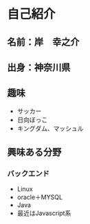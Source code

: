 # 自己紹介
## 名前：岸　幸之介
## 出身：神奈川県
## 趣味
- サッカー
- 日向ぼっこ
- キングダム、マッシュル
## 興味ある分野
### バックエンド
- Linux
- oracle＋MYSQL
- Java
- 最近はJavascript系
  
